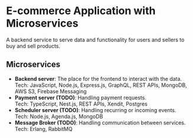 # E-commerce Application with Microservices

A backend service to serve data and functionality for users and sellers to buy and sell products.
<br>
## Microservices
- **Backend server**: The place for the frontend to interact with the data. <br>
  Tech: JavaScript, Node.js, Express.js, GraphQL, REST APIs, MongoDB, AWS S3, Firebase Messaging
- **Payment server (TODO)**: Handling payment requests. <br>
  Tech: TypeScript, Nest.js, REST APIs, Xendit, Postgres
- **Scheduler server (TODO)**: Handling recurring or incoming events.<br>
  Tech: Node.js, Agenda.js, MongoDB
- **Message Broker (TODO)**: Handling communication between services. <br>
  Tech: Erlang, RabbitMQ

